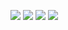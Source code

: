 ![](https://img.shields.io/badge/react-16.7.0-green) ![](https://img.shields.io/badge/webpack-4.29.0-red) ![](https://img.shields.io/badge/html--webpack--plugin-3.2.0-blue)  ![](https://img.shields.io/badge/webpack--dev--server-3.1.14-orange)